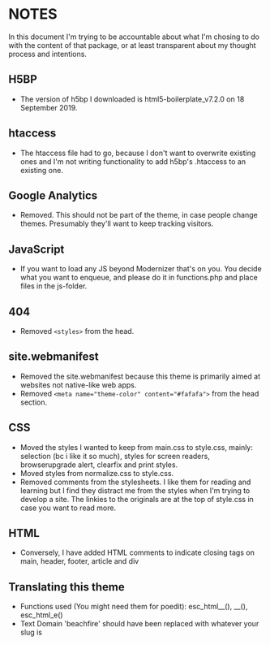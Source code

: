 # NOTES
In this document I'm trying to be accountable about what I'm chosing to do with the content of that package, or at least transparent about my thought process and intentions.

## H5BP
* The version of h5bp I downloaded is html5-boilerplate_v7.2.0 on 18 September 2019.

## htaccess
* The htaccess file had to go, because I don't want to overwrite existing ones and I'm not writing functionality to add h5bp's .htaccess to an existing one.

## Google Analytics
* Removed. This should not be part of the theme, in case people change themes. Presumably they'll want to keep tracking visitors.

## JavaScript
* If you want to load any JS beyond Modernizer that's on you. You decide what you want to enqueue, and please do it in functions.php and place files in the js-folder.

## 404
* Removed `<styles>` from the head.

## site.webmanifest
* Removed the site.webmanifest because this theme is primarily aimed at websites not native-like web apps.
* Removed `<meta name="theme-color" content="#fafafa">` from the head section.

## CSS
* Moved the styles I wanted to keep from main.css to style.css, mainly: selection (bc i like it so much), styles for screen readers, browserupgrade alert, clearfix and print styles.
* Moved styles from normalize.css to style.css.
* Removed comments from the stylesheets. I like them for reading and learning but I find they distract me from the styles when I'm trying to develop a site. The linkies to the originals are at the top of style.css in case you want to read more.

## HTML
* Conversely, I have added HTML comments to indicate closing tags on main, header, footer, article and div

## Translating this theme
* Functions used (You might need them for poedit): esc_html__(), __(), esc_html_e()
* Text Domain 'beachfire' should have been replaced with whatever your slug is